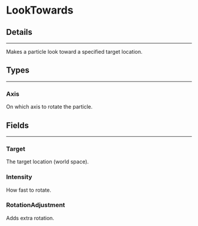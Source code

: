 # LookTowards

## Details

---

Makes a particle look toward a specified target location.

## Types

---

### Axis

On which axis to rotate the particle.

## Fields

---

### Target

The target location (world space).

### Intensity

How fast to rotate.

### RotationAdjustment

Adds extra rotation.
